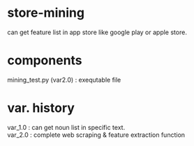 # store-mining
 can get feature list in app store like google play or apple store.
# components
mining_test.py (var2.0) : exequtable file
# var. history
var_1.0 : can get noun list in specific text.  
var_2.0 : complete web scraping & feature extraction function


